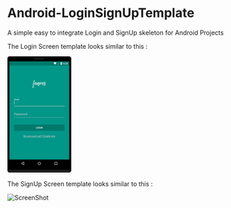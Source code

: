 # Android-LoginSignUpTemplate


A simple easy to integrate Login and SignUp skeleton for Android Projects

The Login Screen template looks similar to this :


![ScreenShot](/screenshot1.png)


The SignUp Screen template looks similar to this :

![ScreenShot](/screenshots/awsConsoleScreenshot.png)
